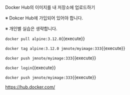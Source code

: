 Docker Hub의 이미지를 내 저장소에 업로드하기

※ Dokcer Hub에 가입되어 있어야 합니다.

※ 개인별 실습은 생략합니다.


`docker pull alpine:3.12.0`{{execute}}

`docker tag alpine:3.12.0 jmnote/myimage:333`{{execute}}

`docker push jmnote/myimage:333`{{execute}}

`docker login`{{execute}}

`docker push jmnote/myimage:333`{{execute}}

https://hub.docker.com/
